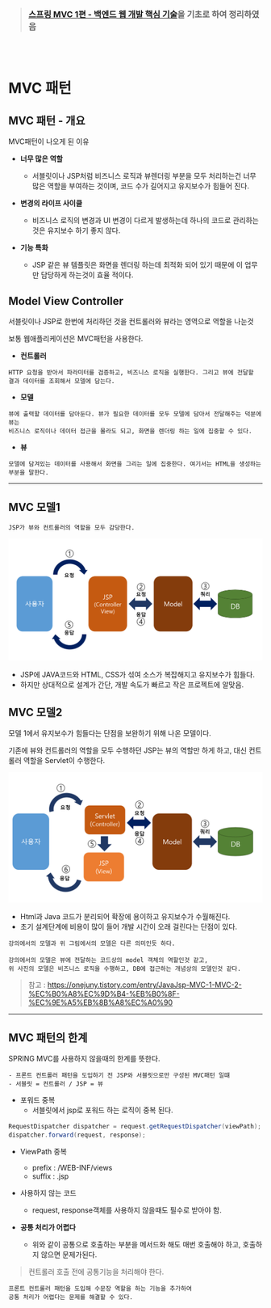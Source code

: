 > ###  [스프링 MVC 1편 - 백엔드 웹 개발 핵심 기술](https://www.inflearn.com/course/%EC%8A%A4%ED%94%84%EB%A7%81-mvc-1/dashboard)을 기초로 하여 정리하였음


<br>
<br>

# **MVC 패턴**

## **MVC 패턴 - 개요**

MVC패턴이 나오게 된 이유

- **너무 많은 역할**
    - 서블릿이나 JSP처럼 비즈니스 로직과 뷰렌더링 부분을 모두 처리하는건 너무 많은 역할을 부여하는 것이며, 코드 수가 길어지고 유지보수가 힘들어 진다.

- **변경의 라이프 사이클**
    - 비즈니스 로직의 변경과 UI 변경이 다르게 발생하는데 하나의 코드로 관리하는것은 유지보수 하기 좋지 않다. 

- **기능 특화**
    - JSP 같은 뷰 템플릿은 화면을 렌더링 하는데 최적화 되어 있기 때문에 이 업무만 담당하게 하는것이 효율 적이다.

## **Model View Controller**
서블릿이나 JSP로 한번에 처리하던 것을 컨트롤러와 뷰라는 영역으로 역할을 나눈것

보통 웹애플리케이션은 MVC패턴을 사용한다.

- **컨트롤러**
```
HTTP 요청을 받아서 파라미터를 검증하고, 비즈니스 로직을 실행한다. 그리고 뷰에 전달할 결과 데이터를 조회해서 모델에 담는다.
```
- **모델**
```
뷰에 출력할 데이터를 담아둔다. 뷰가 필요한 데이터를 모두 모델에 담아서 전달해주는 덕분에 뷰는
비즈니스 로직이나 데이터 접근을 몰라도 되고, 화면을 렌더링 하는 일에 집중할 수 있다.
```
- **뷰**
```
모델에 담겨있는 데이터를 사용해서 화면을 그리는 일에 집중한다. 여기서는 HTML을 생성하는 부분을 말한다.
```

---
## MVC 모델1
```
JSP가 뷰와 컨트롤러의 역할을 모두 감당한다.
```
<img src="./image/MVC1.png">

- JSP에 JAVA코드와 HTML, CSS가 섞여 소스가 복잡해지고 유지보수가 힘들다.
- 하지만 상대적으로 설계가 간단, 개발 속도가 빠르고 작은 프로젝트에 알맞음.

## MVC 모델2

모델 1에서 유지보수가 힘들다는 단점을 보완하기 위해 나온 모델이다.

기존에 뷰와 컨트롤러의 역할을 모두 수행하던 JSP는 뷰의 역할만 하게 하고, 대신 컨트롤러 역할을 Servlet이 수행한다.

<img src="./image/MVC2.png">

- Html과 Java 코드가 분리되어 확장에 용이하고 유지보수가 수월해진다.
- 초기 설계단계에 비용이 많이 들어 개발 시간이 오래 걸린다는 단점이 있다.

```
강의에서의 모델과 위 그림에서의 모델은 다른 의미인듯 하다. 

강의에서의 모델은 뷰에 전달하는 코드상의 model 객체의 역할인것 같고, 
위 사진의 모델은 비즈니스 로직을 수행하고, DB에 접근하는 개념상의 모델인것 같다.
```


> 참고 : https://onejuny.tistory.com/entry/JavaJsp-MVC-1-MVC-2-%EC%B0%A8%EC%9D%B4-%EB%B0%8F-%EC%9E%A5%EB%8B%A8%EC%A0%90

---
## MVC 패턴의 한계 
SPRING MVC를 사용하지 않을때의 한계를 뜻한다.

    - 프론트 컨트롤러 패턴을 도입하기 전 JSP와 서블릿으로만 구성된 MVC패턴 일떄
    - 서블릿 = 컨트롤러 / JSP = 뷰

- 포워드 중복
    - 서블릿에서 jsp로 포워드 하는 로직이 중복 된다.
```java
RequestDispatcher dispatcher = request.getRequestDispatcher(viewPath);
dispatcher.forward(request, response);
``` 
- ViewPath 중복
    - prefix : /WEB-INF/views
    - suffix : .jsp

- 사용하지 않는 코드 
    - request, response객체를 사용하지 않을때도 필수로 받아야 함.

- **공통 처리가 어렵다**
    - 위와 같이 공통으로 호출하는 부분을 메서드화 해도 매번 호출해야 하고, 호출하지 않으면 문제가된다.

> 컨트롤러 호출 전에 공통기능을 처리해야 한다.

```
프론트 컨트롤러 패턴을 도입해 수문장 역할을 하는 기능을 추가하여 
공통 처리가 어렵다는 문제를 해결할 수 있다.
```



